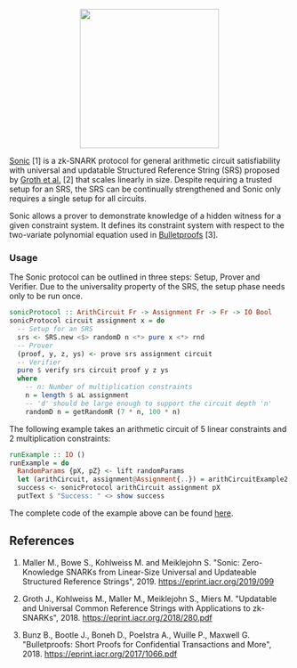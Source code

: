 <p align="center">
  <a href="http://www.adjoint.io"><img src="https://www.adjoint.io/assets/img/adjoint-logo@2x.png" width="250"/></a>
</p>

[Sonic](https://eprint.iacr.org/2019/099.pdf) [1] is a zk-SNARK protocol for general
arithmetic circuit satisfiability with universal and updatable Structured
Reference String (SRS) proposed by [Groth et
al.](https://eprint.iacr.org/2018/280.pdf) [2] that scales linearly in size.
Despite requiring a trusted setup for an SRS, the SRS can be continually
strengthened and Sonic only requires a single setup for all circuits.

Sonic allows a prover to demonstrate knowledge of a hidden witness for
a given constraint system. It defines its constraint system with respect to
the two-variate polynomial equation used in
[Bulletproofs](https://eprint.iacr.org/2017/1066.pdf) [3].

### Usage

The Sonic protocol can be outlined in three steps: Setup, Prover and
Verifier. Due to the universality property of the SRS, the setup phase needs
only to be run once.

```haskell
sonicProtocol :: ArithCircuit Fr -> Assignment Fr -> Fr -> IO Bool
sonicProtocol circuit assignment x = do
  -- Setup for an SRS
  srs <- SRS.new <$> randomD n <*> pure x <*> rnd
  -- Prover
  (proof, y, z, ys) <- prove srs assignment circuit
  -- Verifier
  pure $ verify srs circuit proof y z ys
  where
    -- n: Number of multiplication constraints
    n = length $ aL assignment
	-- 'd' should be large enough to support the circuit depth 'n'
    randomD n = getRandomR (7 * n, 100 * n)
```

The following example takes an arithmetic circuit of 5 linear constraints and 2
multiplication constraints:

```haskell
runExample :: IO ()
runExample = do
  RandomParams {pX, pZ} <- lift randomParams
  let (arithCircuit, assignment@Assignment{..}) = arithCircuitExample2 pX pZ
  success <- sonicProtocol arithCircuit assignment pX
  putText $ "Success: " <> show success
```

The complete code of the example above can be found [here](examples/Main.hs).

References
----------

1.  Maller M., Bowe S., Kohlweiss M. and Meiklejohn S.
    "Sonic: Zero-Knowledge SNARKs from Linear-Size Universal and Updateable
    Structured Reference Strings", 2019.
	https://eprint.iacr.org/2019/099

2. Groth J., Kohlweiss M., Maller M., Meiklejohn S., Miers M.
   "Updatable and Universal Common Reference Strings with Applications to
   zk-SNARKs", 2018.
   https://eprint.iacr.org/2018/280.pdf

3.  Bunz B., Bootle J., Boneh D., Poelstra A., Wuille P., Maxwell G.
    "Bulletproofs: Short Proofs for Confidential Transactions and More", 2018.
	https://eprint.iacr.org/2017/1066.pdf
